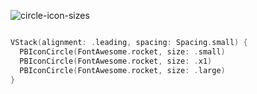 ![circle-icon-sizes](https://github.com/powerhome/playbook/assets/92755007/2a474df1-5712-4c2a-9d6b-fb740ae949f2)

```swift

VStack(alignment: .leading, spacing: Spacing.small) {
  PBIconCircle(FontAwesome.rocket, size: .small)
  PBIconCircle(FontAwesome.rocket, size: .x1)
  PBIconCircle(FontAwesome.rocket, size: .large)
}

```
